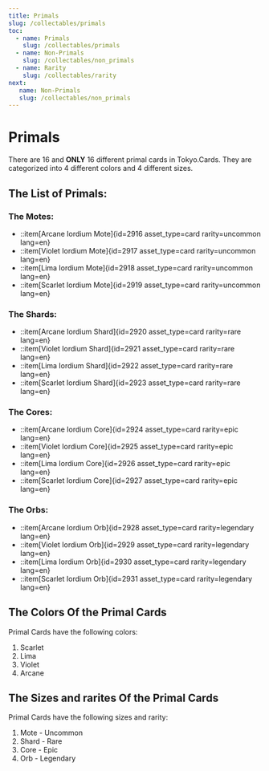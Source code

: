 ```yaml
---
title: Primals 
slug: /collectables/primals 
toc:
  - name: Primals
    slug: /collectables/primals 
  - name: Non-Primals 
    slug: /collectables/non_primals
  - name: Rarity 
    slug: /collectables/rarity
next: 
   name: Non-Primals
   slug: /collectables/non_primals
---
```


# Primals
There are 16 and __ONLY__ 16 different primal cards in Tokyo.Cards. They are categorized into 4 different colors and 4 different sizes.

## The List of Primals:

### The Motes:
- ::item[Arcane Iordium Mote]{id=2916 asset_type=card rarity=uncommon lang=en} 
- ::item[Violet Iordium Mote]{id=2917 asset_type=card rarity=uncommon lang=en} 
- ::item[Lima Iordium Mote]{id=2918 asset_type=card rarity=uncommon lang=en} 
- ::item[Scarlet Iordium Mote]{id=2919 asset_type=card rarity=uncommon lang=en} 

### The Shards:
- ::item[Arcane Iordium Shard]{id=2920 asset_type=card rarity=rare lang=en} 
- ::item[Violet Iordium Shard]{id=2921 asset_type=card rarity=rare lang=en} 
- ::item[Lima Iordium Shard]{id=2922 asset_type=card rarity=rare lang=en} 
- ::item[Scarlet Iordium Shard]{id=2923 asset_type=card rarity=rare lang=en} 

### The Cores:
- ::item[Arcane Iordium Core]{id=2924 asset_type=card rarity=epic lang=en} 
- ::item[Violet Iordium Core]{id=2925 asset_type=card rarity=epic lang=en} 
- ::item[Lima Iordium Core]{id=2926 asset_type=card rarity=epic lang=en} 
- ::item[Scarlet Iordium Core]{id=2927 asset_type=card rarity=epic lang=en} 

### The Orbs:
- ::item[Arcane Iordium Orb]{id=2928 asset_type=card rarity=legendary lang=en} 
- ::item[Violet Iordium Orb]{id=2929 asset_type=card rarity=legendary lang=en} 
- ::item[Lima Iordium Orb]{id=2930 asset_type=card rarity=legendary lang=en} 
- ::item[Scarlet Iordium Orb]{id=2931 asset_type=card rarity=legendary lang=en} 

## The Colors Of the Primal Cards

Primal Cards have the following colors:
1. Scarlet
2. Lima
3. Violet
4. Arcane

## The Sizes and rarites Of the Primal Cards

Primal Cards have the following sizes and rarity:
1. Mote - Uncommon
2. Shard - Rare
3. Core - Epic
4. Orb - Legendary


